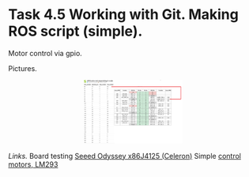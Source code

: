 <h1>Task 4.5 Working with Git. Making ROS script (simple).</h1>
Motor control via gpio.

Pictures.
<p align="center">
 <img width="200px" src="gpio_bios_chip.png" alt="qr"/>
</p>

_Links._
Board testing [Seeed Odyssey x86J4125 (Celeron)](https://wiki.seeedstudio.com/ODYSSEY-X86J4105-GPIO/)
Simple [control motors, LM293](https://business.tutsplus.com/ru/tutorials/%D1%83%D0%BF%D1%80%D0%B0%D0%B2%D0%BB%D0%B5%D0%BD%D0%B8%D0%B5-%D0%BC%D0%BE%D1%82%D0%BE%D1%80%D0%B0%D0%BC%D0%B8-%D0%BF%D0%BE%D1%81%D1%82%D0%BE%D1%8F%D0%BD%D0%BD%D0%BE%D0%B3%D0%BE-%D1%82%D0%BE%D0%BA%D0%B0-%D1%81-%D0%BF%D0%BE%D0%BC%D0%BE%D1%89%D1%8C%D1%8E-python-%D0%BD%D0%B0-raspberry-pi--cms-20051https://business.tutsplus.com/ru/tutorials/%D1%83%D0%BF%D1%80%D0%B0%D0%B2%D0%BB%D0%B5%D0%BD%D0%B8%D0%B5-%D0%BC%D0%BE%D1%82%D0%BE%D1%80%D0%B0%D0%BC%D0%B8-%D0%BF%D0%BE%D1%81%D1%82%D0%BE%D1%8F%D0%BD%D0%BD%D0%BE%D0%B3%D0%BE-%D1%82%D0%BE%D0%BA%D0%B0-%D1%81-%D0%BF%D0%BE%D0%BC%D0%BE%D1%89%D1%8C%D1%8E-python-%D0%BD%D0%B0-raspberry-pi--cms-20051)

